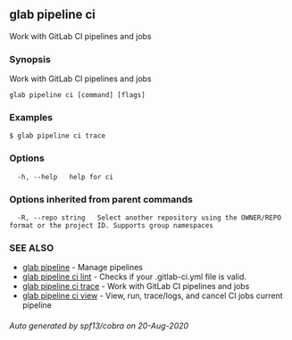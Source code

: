 ## glab pipeline ci

Work with GitLab CI pipelines and jobs

### Synopsis

Work with GitLab CI pipelines and jobs

```
glab pipeline ci [command] [flags]
```

### Examples

```
$ glab pipeline ci trace

```

### Options

```
  -h, --help   help for ci
```

### Options inherited from parent commands

```
  -R, --repo string   Select another repository using the OWNER/REPO format or the project ID. Supports group namespaces
```

### SEE ALSO

* [glab pipeline](glab_pipeline.md)	 - Manage pipelines
* [glab pipeline ci lint](glab_pipeline_ci_lint.md)	 - Checks if your .gitlab-ci.yml file is valid.
* [glab pipeline ci trace](glab_pipeline_ci_trace.md)	 - Work with GitLab CI pipelines and jobs
* [glab pipeline ci view](glab_pipeline_ci_view.md)	 - View, run, trace/logs, and cancel CI jobs current pipeline

###### Auto generated by spf13/cobra on 20-Aug-2020
